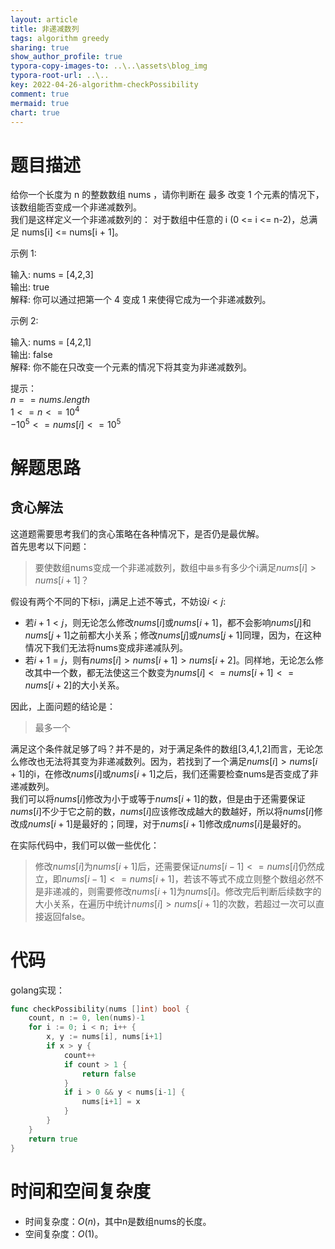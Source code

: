 ```yaml
---
layout: article
title: 非递减数列
tags: algorithm greedy 
sharing: true
show_author_profile: true
typora-copy-images-to: ..\..\assets\blog_img
typora-root-url: ..\..
key: 2022-04-26-algorithm-checkPossibility
comment: true
mermaid: true
chart: true
---
```


# 题目描述

给你一个长度为 n 的整数数组 nums ，请你判断在 最多 改变 1 个元素的情况下，该数组能否变成一个非递减数列。  
我们是这样定义一个非递减数列的： 对于数组中任意的 i (0 <= i <= n-2)，总满足 nums[i] <= nums[i + 1]。  

示例 1:  

输入: nums = [4,2,3]  
输出: true  
解释: 你可以通过把第一个 4 变成 1 来使得它成为一个非递减数列。  
 
示例 2:  

输入: nums = [4,2,1]  
输出: false  
解释: 你不能在只改变一个元素的情况下将其变为非递减数列。  
 
提示：  
$n == nums.length$  
$1 <= n <= 10^4$  
$-10^5 <= nums[i] <= 10^5$  

# 解题思路

## 贪心解法

这道题需要思考我们的贪心策略在各种情况下，是否仍是最优解。  
首先思考以下问题：
> 要使数组nums变成一个非递减数列，数组中`最多`有多少个i满足$nums[i]>nums[i+1]$？

假设有两个不同的下标i，j满足上述不等式，不妨设$i<j$:
- 若$i+1<j$，则无论怎么修改$nums[i]$或$nums[i+1]$，都不会影响$nums[j]$和$nums[j+1]$之前都大小关系；修改$nums[j]$或$nums[j+1]$同理，因为，在这种情况下我们无法将nums变成非递减队列。
- 若$i+1=j$，则有$nums[i]>nums[i+1]>nums[i+2]$。同样地，无论怎么修改其中一个数，都无法使这三个数变为$nums[i]<=nums[i+1]<=nums[i+2]$的大小关系。

因此，上面问题的结论是：
> 最多一个

满足这个条件就足够了吗？并不是的，对于满足条件的数组[3,4,1,2]而言，无论怎么修改也无法将其变为非递减数列。因为，若找到了一个满足$nums[i]>nums[i+1]$的i，在修改$nums[i]$或$nums[i+1]$之后，我们还需要检查nums是否变成了非递减数列。  
我们可以将$nums[i]$修改为小于或等于$nums[i+1]$的数，但是由于还需要保证$nums[i]$不少于它之前的数，$nums[i]$应该修改成越大的数越好，所以将$nums[i]$修改成$nums[i+1]$是最好的；同理，对于$nums[i+1]$修改成$nums[i]$是最好的。  

在实际代码中，我们可以做一些优化：
> 修改$nums[i]$为$nums[i+1]$后，还需要保证$nums[i-1]<=nums[i]$仍然成立，即$nums[i-1]<=nums[i+1]$，若该不等式不成立则整个数组必然不是非递减的，则需要修改$nums[i+1]$为$nums[i]$。修改完后判断后续数字的大小关系，在遍历中统计$nums[i]>nums[i+1]$的次数，若超过一次可以直接返回false。



# 代码

golang实现：
```go
func checkPossibility(nums []int) bool {
	count, n := 0, len(nums)-1
	for i := 0; i < n; i++ {
		x, y := nums[i], nums[i+1]
		if x > y {
			count++
			if count > 1 {
				return false
			}
			if i > 0 && y < nums[i-1] {
				nums[i+1] = x
			}
		}
	}
	return true
}
```

# 时间和空间复杂度

- 时间复杂度：$O(n)$，其中n是数组nums的长度。
- 空间复杂度：$O(1)$。
